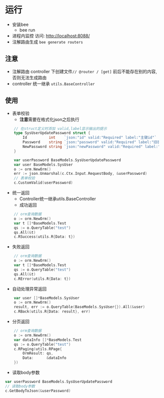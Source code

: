 # 运行
- 安装bee
  - bee run
- 进程内监控 访问: [http://localhost:8088/](http://localhost:8088/)
- 注解路由生成 `bee generate routers`
## 注意

- 注解路由 controller 下创建文件`// @router / [get]` 前后不能存在别的内容,否则无法生成路由
- controller 统一继承 `utils.BaseController`
## 使用

- 表单校验
  - **注意**需要在格式化json之后执行

```go
    // 在struct定义时添加 valid,label显示输出的提示
    type SysUserUpdatePassword struct {
        Id          int    `json:"id" valid:"Required" label:"主键id"`
        Password    string `json:"password" valid:"Required" label:"旧密码"`
        NewPassword string `json:"newPassword" valid:"Required" label:"新密码"`
    }
```

```go
	var userPassword BaseModels.SysUserUpdatePassword
	var user BaseModels.SysUser
	o := orm.NewOrm()
	err := json.Unmarshal(c.Ctx.Input.RequestBody, &userPassword)
	// 表单校验
	c.CustomValid(userPassword)
```

- 统一返回
  - Controller统一继承utils.BaseController
  - 成功返回

```go
	// orm查询数据
	o := orm.NewOrm()
	var t []*BaseModels.Test
	qs := o.QueryTable("test")
	qs.All(&t)
	c.RSuccess(utils.R{Data: t})
```

- 失败返回

```go
	// orm查询数据
	o := orm.NewOrm()
	var t []*BaseModels.Test
	qs := o.QueryTable("test")
	qs.All(&t)
	c.RError(utils.R{Data: t})
```

- 自动处理异常返回

```go
	var user []*BaseModels.SysUser
	o := orm.NewOrm()
	result, err := o.QueryTable(BaseModels.SysUser{}).All(&user)
	c.RBack(utils.R{Data: result}, err)
```

- 分页返回

```go
	// orm查询数据
	o := orm.NewOrm()
	var dataInfo []*BaseModels.Test
	qs := o.QueryTable("test")
	c.RPaging(utils.RPage{
		OrmResult: qs,
		Data:      &dataInfo
    })
```

- 读取body参数
```go
var userPassword BaseModels.SysUserUpdatePassword
// 读取body参数
c.GetBodyToJson(&userPassword)
```
